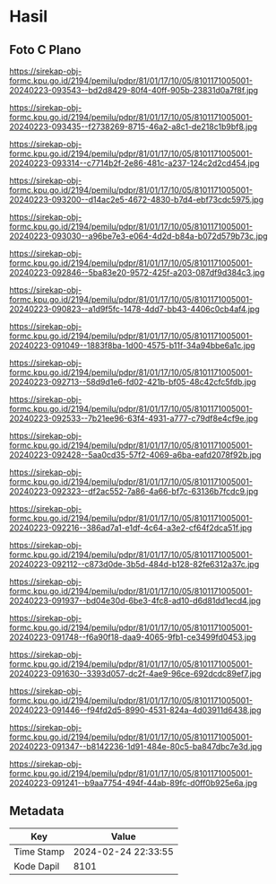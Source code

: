 # Hasil

## Foto C Plano

https://sirekap-obj-formc.kpu.go.id/2194/pemilu/pdpr/81/01/17/10/05/8101171005001-20240223-093543--bd2d8429-80f4-40ff-905b-23831d0a7f8f.jpg

https://sirekap-obj-formc.kpu.go.id/2194/pemilu/pdpr/81/01/17/10/05/8101171005001-20240223-093435--f2738269-8715-46a2-a8c1-de218c1b9bf8.jpg

https://sirekap-obj-formc.kpu.go.id/2194/pemilu/pdpr/81/01/17/10/05/8101171005001-20240223-093314--c7714b2f-2e86-481c-a237-124c2d2cd454.jpg

https://sirekap-obj-formc.kpu.go.id/2194/pemilu/pdpr/81/01/17/10/05/8101171005001-20240223-093200--d14ac2e5-4672-4830-b7d4-ebf73cdc5975.jpg

https://sirekap-obj-formc.kpu.go.id/2194/pemilu/pdpr/81/01/17/10/05/8101171005001-20240223-093030--a96be7e3-e064-4d2d-b84a-b072d579b73c.jpg

https://sirekap-obj-formc.kpu.go.id/2194/pemilu/pdpr/81/01/17/10/05/8101171005001-20240223-092846--5ba83e20-9572-425f-a203-087df9d384c3.jpg

https://sirekap-obj-formc.kpu.go.id/2194/pemilu/pdpr/81/01/17/10/05/8101171005001-20240223-090823--a1d9f5fc-1478-4dd7-bb43-4406c0cb4af4.jpg

https://sirekap-obj-formc.kpu.go.id/2194/pemilu/pdpr/81/01/17/10/05/8101171005001-20240223-091049--1883f8ba-1d00-4575-b11f-34a94bbe6a1c.jpg

https://sirekap-obj-formc.kpu.go.id/2194/pemilu/pdpr/81/01/17/10/05/8101171005001-20240223-092713--58d9d1e6-fd02-421b-bf05-48c42cfc5fdb.jpg

https://sirekap-obj-formc.kpu.go.id/2194/pemilu/pdpr/81/01/17/10/05/8101171005001-20240223-092533--7b21ee96-63f4-4931-a777-c79df8e4cf9e.jpg

https://sirekap-obj-formc.kpu.go.id/2194/pemilu/pdpr/81/01/17/10/05/8101171005001-20240223-092428--5aa0cd35-57f2-4069-a6ba-eafd2078f92b.jpg

https://sirekap-obj-formc.kpu.go.id/2194/pemilu/pdpr/81/01/17/10/05/8101171005001-20240223-092323--df2ac552-7a86-4a66-bf7c-63136b7fcdc9.jpg

https://sirekap-obj-formc.kpu.go.id/2194/pemilu/pdpr/81/01/17/10/05/8101171005001-20240223-092216--386ad7a1-e1df-4c64-a3e2-cf64f2dca51f.jpg

https://sirekap-obj-formc.kpu.go.id/2194/pemilu/pdpr/81/01/17/10/05/8101171005001-20240223-092112--c873d0de-3b5d-484d-b128-82fe6312a37c.jpg

https://sirekap-obj-formc.kpu.go.id/2194/pemilu/pdpr/81/01/17/10/05/8101171005001-20240223-091937--bd04e30d-6be3-4fc8-ad10-d6d81dd1ecd4.jpg

https://sirekap-obj-formc.kpu.go.id/2194/pemilu/pdpr/81/01/17/10/05/8101171005001-20240223-091748--f6a90f18-daa9-4065-9fb1-ce3499fd0453.jpg

https://sirekap-obj-formc.kpu.go.id/2194/pemilu/pdpr/81/01/17/10/05/8101171005001-20240223-091630--3393d057-dc2f-4ae9-96ce-692dcdc89ef7.jpg

https://sirekap-obj-formc.kpu.go.id/2194/pemilu/pdpr/81/01/17/10/05/8101171005001-20240223-091446--f94fd2d5-8990-4531-824a-4d03911d6438.jpg

https://sirekap-obj-formc.kpu.go.id/2194/pemilu/pdpr/81/01/17/10/05/8101171005001-20240223-091347--b8142236-1d91-484e-80c5-ba847dbc7e3d.jpg

https://sirekap-obj-formc.kpu.go.id/2194/pemilu/pdpr/81/01/17/10/05/8101171005001-20240223-091241--b9aa7754-494f-44ab-89fc-d0ff0b925e6a.jpg


## Metadata

| Key        | Value               |
| ---------- | ------------------- |
| Time Stamp | 2024-02-24 22:33:55 |
| Kode Dapil | 8101                |



